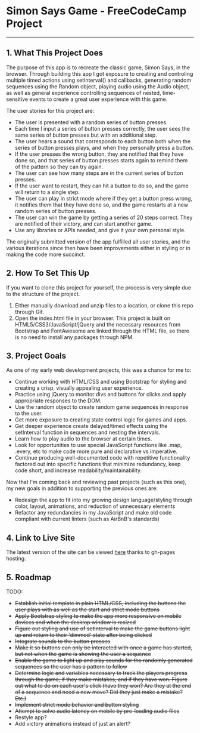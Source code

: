 # Simon Says Game - FreeCodeCamp Project---## 1. What This Project DoesThe purpose of this app is to recreate the classic game, Simon Says, in the browser. Through building this app I got exposure to creating and controling multiple timed actions using setInterval() and callbacks, generating random sequences using the Random object, playing audio using the Audio object, as well as general experience controlling sequences of nested, time-sensitive events to create a great user experience with this game.The user stories for this project are:* The user is presented with a random series of button presses.* Each time I input a series of button presses correctly, the user sees the same series of button presses but with an additional step.* The user hears a sound that corresponds to each button both when the series of button presses plays, and when they personally press a button.* If the user presses the wrong button, they are notified that they have done so, and that series of button presses starts again to remind them of the pattern so they can try again.* The user can see how many steps are in the current series of button presses.* If the user want to restart, they can hit a button to do so, and the game will return to a single step.* The user can play in strict mode where if they get a button press wrong, it notifies them that they have done so, and the game restarts at a new random series of button presses.* The user can win the game by getting a series of 20 steps correct. They are notified of their victory, and can start another game.* Use any libraries or APIs needed, and give it your own personal style.The originally submitted version of the app fulfilled all user stories, and the various iterations since then have been improvements either in styling or in making the code more succinct.## 2. How To Set This UpIf you want to clone this project for yourself, the process is very simple due to the structure of the project.1. Either manually download and unzip files to a location, or clone this repo through Git.2. Open the index.html file in your browser. This project is built on HTML5/CSS3/JavaScript/jQuery and the necessary resources from Bootstrap and FontAwesome are linked through the HTML file, so there is no need to install any packages through NPM.## 3. Project GoalsAs one of my early web development projects, this was a chance for me to:* Continue working with HTML/CSS and using Bootstrap for styling and creating a crisp, visually appealing user experience.* Practice using jQuery to monitor divs and buttons for clicks and apply appropriate responses to the DOM.* Use the random object to create random game sequences in response to the user.* Get more exposure to creating state control logic for games and apps.* Get deeper experience create delayed/timed effects using the setInterval function in sequences and nesting the intervals.* Learn how to play audio to the browser at certain times.* Look for opportunities to use special JavaScript functions like .map, .every, etc to make code more pure and declarative vs imperative.* Continue producing well-documented code with repetitive functionality factored out into specific functions that minimize redundancy, keep code short, and increase readability/maintainability.Now that I'm coming back and reviewing past projects (such as this one), my new goals in addition to supporting the previous ones are:* Redesign the app to fit into my growing design language/styling through color, layout, animations, and reduction of unnecessary elements* Refactor any redundancies in my JavaScript and make old code compliant with current linters (such as AirBnB's standards)## 4. Link to Live SiteThe latest version of the site can be viewed [here](https://stern-shawn.github.io/FCC-Simon/) thanks to gh-pages hosting.## 5. RoadmapTODO:* ~~Establish initial template in plain HTML/CSS, including the buttons the user plays with as well as the start and strict mode buttons~~* ~~Apply Bootstrap styling to make the app more responsive on mobile devices and when the desktop window is resized~~* ~~Figure out styling and use of setInterval to make the game buttons light up and return to their 'dimmed' state after being clicked~~* ~~Integrate sounds to the button presses~~* ~~Make it so buttons can only be interacted with once a game has started, but not when the game is showing the user a sequence~~* ~~Enable the game to light up and play sounds for the randomly generated sequences so the user has a pattern to follow~~* ~~Determine logic and variables necessary to track the players progress through the game, if they make mistakes, and if they have won. Figure out what to do on each user's click (have they won? Are they at the end of a sequence and need a new move? Did they just make a mistake? Etc.)~~* ~~Implement strict mode behavior and button styling~~* ~~Attempt to solve audio latency on mobile by pre-loading audio files~~* Restyle app?* Add victory animations instead of just an alert?